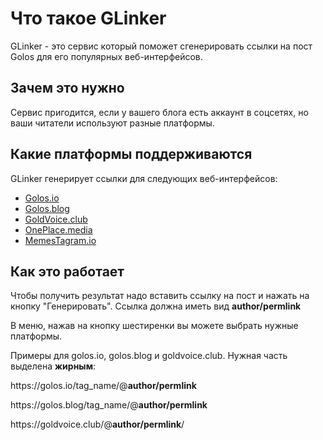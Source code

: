 # Что такое GLinker

GLinker - это сервис который поможет сгенерировать ссылки на пост Golos для
его популярных веб-интерфейсов.

## Зачем это нужно

Сервис пригодится, если у вашего блога есть аккаунт в соцсетях, но ваши читатели
используют разные платформы.

## Какие платформы поддерживаются

GLinker генерирует ссылки для следующих веб-интерфейсов:

* [Golos.io](https://golos.io/)
* [Golos.blog](https://golos.blog/)
* [GoldVoice.club](https://goldvoice.club/)
* [OnePlace.media](https://oneplace.media/g/)
* [MemesTagram.io](https://memestagram.io)

## Как это работает

Чтобы получить результат надо вставить ссылку на пост и нажать на кнопку "Генерировать".
Ссылка должна иметь вид **author/permlink**

В меню, нажав на кнопку шестиренки вы можете выбрать нужные платформы. 

Примеры для golos.io, golos.blog и goldvoice.club. Нужная часть выделена **жирным**:

https&#58;//golos.io/tag_name/@**author/permlink**

https&#58;//golos.blog/tag_name/@**author/permlink**

https&#58;//goldvoice.club/@**author/permlink**/
